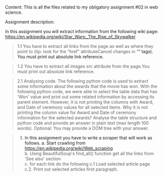 Content:
This is all the files related to my obligatory assignment #02 in web science.

Assignment description:

In this assignment you will extract information from the
following wiki page:
https://en.wikipedia.org/wiki/Star_Wars:_The_Rise_of_Skywalker

> 1.1 You have to extract all links from the page as well
as where they point to (tip: look for the “href” attributeCancel changes
in “<a>” tags).  You must print out absolute link
reference.

> 1.2 You have to extract all images src attribute from
the page.You must print out absolute link reference.
  
> 2.1 Analysing code. 
The following python code is used to extract some
information about the awards that the movie has
won. With the following python code, we were able
to select the table data that has 'Won' value and
print out some related information by accessing its
parent element. However, it is not printing the
columns with Award, and Date of ceremony
values for all selected items. Why it is not printing
the column value for Award  and Date of
ceremony information for the selected awards? 
Analyse the table structure and python code and
provide an answer in plain text (max length 100
words). Optional: You may provide a DOM tree with
your answer. 
  
> 3. In this assignment you have to write a scraper that will work as follows. 
a. Start crawling from https://en.wikipedia.org/wiki/Web_scraping  
b. Using BeautifulSoup's find_all() function get all the links from 'See also' section  
c. for each link do the following
       c.1 Load selected article page  
       c.2. Print out selected articles first paragraph. 
